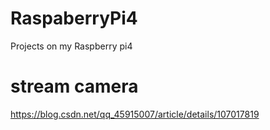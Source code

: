 # RaspaberryPi4

Projects on my Raspberry pi4

# stream camera
https://blog.csdn.net/qq_45915007/article/details/107017819

